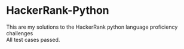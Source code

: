 # HackerRank-Python

This are my solutions to the HackerRank python language proficiency challenges\
All test cases passed.
